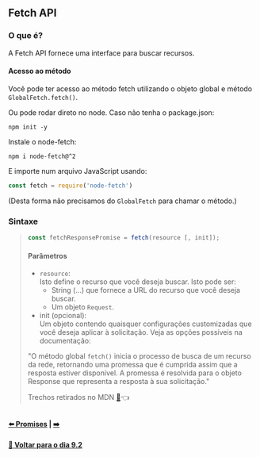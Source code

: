 ## Fetch API
### O que é?
A Fetch API fornece uma interface para buscar recursos. 

#### Acesso ao método
Você pode ter acesso ao método fetch utilizando o objeto global e método `GlobalFetch.fetch()`.

Ou pode rodar direto no node. Caso não tenha o package.json:
~~~
npm init -y
~~~
Instale o node-fetch:
~~~
npm i node-fetch@^2
~~~
E importe num arquivo JavaScript usando:
~~~javascript
const fetch = require('node-fetch')
~~~
(Desta forma não precisamos do `GlobalFetch` para chamar o método.)

### Sintaxe

> ~~~javascript
> const fetchResponsePromise = fetch(resource [, init]);
> ~~~
> #### Parâmetros
> - `resource`: <br>
> Isto define o recurso que você deseja buscar. Isto pode ser:
> 	- String (...) que fornece a URL do recurso que você deseja buscar.
> 	- Um objeto `Request`.
> - init (opcional): <br>
> Um objeto contendo quaisquer configurações customizadas que você deseja aplicar à solicitação. Veja as opções possíveis na documentação:
> 
> "O método global `fetch()` inicia o processo de busca de um recurso da rede, retornando uma promessa que é cumprida assim que a resposta estiver disponível. A promessa é resolvida para o objeto Response que representa a resposta à sua solicitação."
> 
> Trechos retirados no MDN [:page_facing_up:](https://developer.mozilla.org/pt-BR/docs/Web/API/fetch):point_left:

##

#### [:arrow_left: Promises](./promises.md#promises) | [ :arrow_right:](.)

#### [:date: Voltar para o dia 9.2](../#92-javascript-assíncrono---fetch-api-e-asyncawait)
